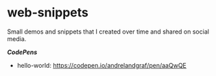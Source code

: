 # web-snippets
Small demos and snippets that I created over time and shared on social media. 

***CodePens***

* hello-world: https://codepen.io/andrelandgraf/pen/aaQwQE
